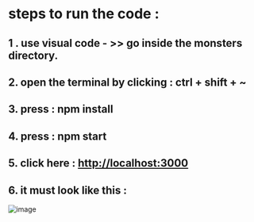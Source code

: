 # steps to run the code :
## 1 . use visual code   -  >> go inside the monsters directory.

## 2.  open the terminal by clicking : ctrl + shift + ~

## 3.  press : npm install 

## 4.  press : npm start

## 5.  click here :  [http://localhost:3000](http://localhost:3000) 

## 6. it must look like this :
![image](https://user-images.githubusercontent.com/42107725/167269079-d7e92dcf-f9a2-44c3-bd41-264b0773edf5.png)


